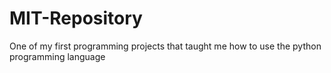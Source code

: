 # MIT-Repository
One of my first programming projects that taught me how to use the python programming language

